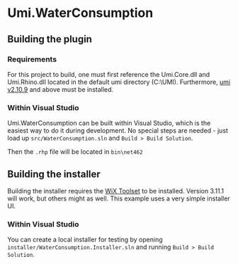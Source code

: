 # Umi.WaterConsumption

## Building the plugin

### Requirements

For this project to build, one must first reference the Umi.Core.dll and Umi.Rhino.dll located in the default umi directory (C:\UMI). Furthermore, [umi v2.10.9](https://umireleases.blob.core.windows.net/dev-installers/UMI-2.10.9.msi) and above must be installed.

### Within Visual Studio
Umi.WaterConsumption can be built within Visual Studio, which is the easiest way to do it during development. No special steps are needed - just load up `src/WaterConsumption.sln` and `Build > Build Solution`.

Then the `.rhp` file will be located in `bin\net462`

## Building the installer
Building the installer requires the [WiX Toolset](https://wixtoolset.org/) to be installed. Version 3.11.1 will work, but others might as well. This example uses a very simple installer UI.

### Within Visual Studio
You can create a local installer for testing by opening `installer/WaterConsumption.Installer.sln` and running `Build > Build Solution`.

